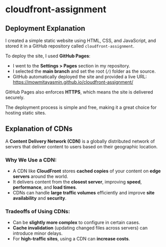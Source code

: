 # cloudfront-assignment

## Deployment Explanation

I created a simple static website using HTML, CSS, and JavaScript, and stored it in a GitHub repository called `cloudfront-assignment`.

To deploy the site, I used **GitHub Pages**:

- I went to the **Settings > Pages** section in my repository.
- I selected the **main branch** and set the root (`/`) folder as the source.
- GitHub automatically deployed the site and provided a live URL:  
    https://mowmitayasmin.github.io/cloudfront-assignment/

GitHub Pages also enforces **HTTPS**, which means the site is delivered securely.

The deployment process is simple and free, making it a great choice for hosting static sites.

## Explanation of CDNs

A **Content Delivery Network (CDN)** is a globally distributed network of servers that deliver content to users based on their geographic location.

### Why We Use a CDN:
- A CDN like **CloudFront** stores **cached copies** of your content on **edge servers** around the world.
- It delivers content from the **closest server**, improving **speed**, **performance**, and **load times**.
- CDNs can handle **large traffic volumes** efficiently and improve **site availability** and **security**.

### Tradeoffs of Using CDNs:
- Can be **slightly more complex** to configure in certain cases.
- **Cache invalidation** (updating changed files across servers) can introduce minor delays.
- For **high-traffic sites**, using a CDN can **increase costs**.